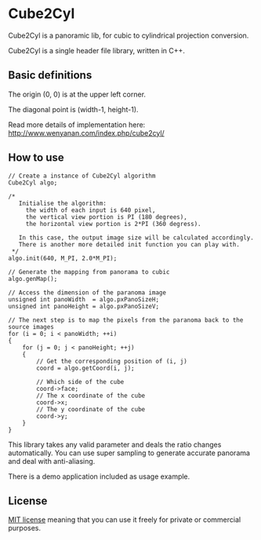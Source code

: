 Cube2Cyl
========

Cube2Cyl is a panoramic lib, for cubic to cylindrical projection conversion.

Cube2Cyl is a single header file library, written in C++.


Basic definitions
-----------------

The origin (0, 0) is at the upper left corner.

The diagonal point is (width-1, height-1).

Read more details of implementation here: http://www.wenyanan.com/index.php/cube2cyl/


How to use
----------


    // Create a instance of Cube2Cyl algorithm
    Cube2Cyl algo;

    /*
       Initialise the algorithm:
         the width of each input is 640 pixel,
         the vertical view portion is PI (180 degrees),
         the horizontal view portion is 2*PI (360 degress).

       In this case, the output image size will be calculated accordingly.
       There is another more detailed init function you can play with.
     */
    algo.init(640, M_PI, 2.0*M_PI);
    
    // Generate the mapping from panorama to cubic
    algo.genMap();
    
    // Access the dimension of the paranoma image
    unsigned int panoWidth  = algo.pxPanoSizeH;
    unsigned int panoHeight = algo.pxPanoSizeV;
    
    // The next step is to map the pixels from the paranoma back to the source images
    for (i = 0; i < panoWidth; ++i)
    {
        for (j = 0; j < panoHeight; ++j)
        {
            // Get the corresponding position of (i, j)
            coord = algo.getCoord(i, j);

            // Which side of the cube
            coord->face;
            // The x coordinate of the cube
            coord->x;
            // The y coordinate of the cube
            coord->y;
        }
    }


This library takes any valid parameter and deals the ratio changes automatically. You can use super sampling to generate accurate panorama and deal with anti-aliasing.

There is a demo application included as usage example.

License
-------

[MIT license](https://github.com/madwyn/Cube2Cyl/blob/master/LICENSE) meaning that you can use it freely for private or commercial purposes.
